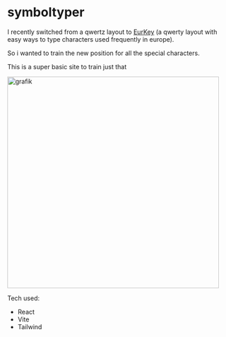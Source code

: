 # symboltyper

I recently switched from a qwertz layout to [EurKey](https://eurkey.steffen.bruentjen.eu) (a qwerty layout with easy ways to type characters used frequently in europe).

So i wanted to train the new position for all the special characters. 

This is a super basic site to train just that

<img width="479" alt="grafik" src="https://user-images.githubusercontent.com/7859191/183245505-002e1217-fcd2-4785-b991-89b5ac4b795e.png">

Tech used:
- React
- Vite
- Tailwind
